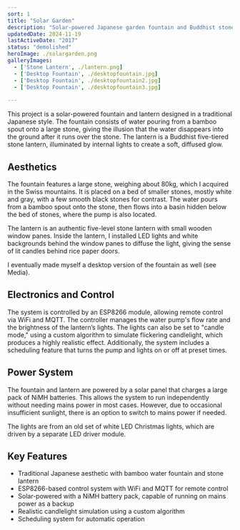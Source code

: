 ```yaml
---
sort: 1
title: "Solar Garden"
description: "Solar-powered Japanese garden fountain and Buddhist stone lantern with WiFi control"
updatedDate: 2024-11-19
lastActiveDate: "2017"
status: "demolished"
heroImage: ./solargarden.png
galleryImages:
  - ['Stone Lantern', ./lantern.png]
  - ['Desktop Fountain', ./desktopfountain.jpg]
  - ['Desktop Fountain', ./desktopfountain2.jpg]
  - ['Desktop Fountain', ./desktopfountain3.jpg]
  
---
```


This project is a solar-powered fountain and lantern designed in a traditional Japanese style. The fountain
consists of water pouring from a bamboo spout onto a large stone, giving the illusion that the water disappears
into the ground after it runs over the stone. The lantern is a Buddhist five-tiered stone lantern, illuminated by internal lights to create a soft,
diffused glow.

## Aesthetics
The fountain features a large stone, weighing about 80kg, which I acquired in the Swiss mountains. It is placed on a
bed of smaller stones, mostly white and gray, with a few smooth black stones for contrast. The water pours from
a bamboo spout onto the stone, then flows into a basin hidden below the bed of stones, where the pump is also located.

The lantern is an authentic five-level stone lantern with small wooden window panes. Inside the lantern, I
installed LED lights and white backgrounds behind the window panes to diffuse the light, giving the sense of lit candles behind rice paper doors.

I eventually made myself a desktop version of the fountain as well (see Media).

## Electronics and Control
The system is controlled by an ESP8266 module, allowing remote control via WiFi and MQTT. The controller manages
the water pump's flow rate and the brightness of the lantern’s lights. The lights can also be set to "candle
mode," using a custom algorithm to simulate flickering candlelight, which produces a highly realistic effect.
Additionally, the system includes a scheduling feature that turns the pump and lights on or off at preset times.

## Power System
The fountain and lantern are powered by a solar panel that charges a large pack of NiMH batteries. This allows
the system to run independently without needing mains power in most cases. However, due to occasional
insufficient sunlight, there is an option to switch to mains power if needed.

The lights are from an old set of white LED Christmas lights, which are driven by a separate LED driver module.

## Key Features
  * Traditional Japanese aesthetic with bamboo water fountain and stone lantern
  * ESP8266-based control system with WiFi and MQTT for remote control
  * Solar-powered with a NiMH battery pack, capable of running on mains power as a backup
  * Realistic candlelight simulation using a custom algorithm
  * Scheduling system for automatic operation